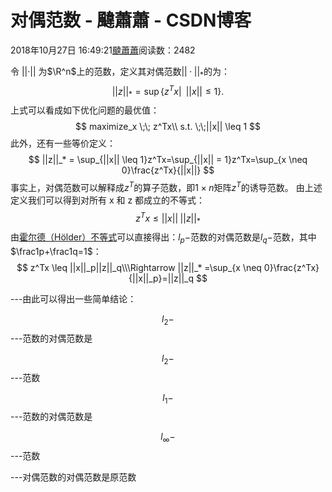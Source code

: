 
# 对偶范数 - 颹蕭蕭 - CSDN博客


2018年10月27日 16:49:21[颹蕭蕭](https://me.csdn.net/itnerd)阅读数：2482


令 ||·|| 为$\R^n$上的范数，定义其对偶范数$||·||_*$的为：
$$
||z||_* = \sup\{z^Tx|\;\; ||x|| \leq 1\}.
$$
上式可以看成如下优化问题的最优值：
$$
maximize_x \;\; z^Tx\\ s.t. \;\;||x|| \leq 1
$$
此外，还有一些等价定义：
$$
||z||_* = \sup_{||x|| \leq 1}z^Tx=\sup_{||x|| = 1}z^Tx=\sup_{x \neq 0}\frac{z^Tx}{||x||}
$$
事实上，对偶范数可以解释成$z^T$的算子范数，即$1\times n$矩阵$z^T$的诱导范数。
由上述定义我们可以得到对所有 x 和 z 都成立的不等式：
$$
z^Tx \leq ||x||\;||z||_*
$$
由[霍尔德（Hölder）不等式](https://blog.csdn.net/itnerd/article/details/83446816)可以直接得出：$l_p-$范数的对偶范数是$l_q-$范数，其中$\frac1p+\frac1q=1$：
$$
z^Tx \leq ||x||_p||z||_q\\\Rightarrow ||z||_* =\sup_{x \neq 0}\frac{z^Tx}{||x||_p}=||z||_q
$$

---由此可以得出一些简单结论：

$$
l_2-
$$
---范数的对偶范数是

$$
l_2-
$$
---范数

$$
l_1-
$$
---范数的对偶范数是

$$
l_\infty-
$$
---范数

---对偶范数的对偶范数是原范数


